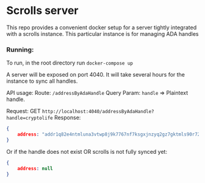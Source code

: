 # Scrolls server

This repo provides a convenient docker setup for a server tightly integrated with a scrolls instance. This particular instance is for managing ADA handles

### Running:

To run, in the root directory run `docker-compose up`

A server will be exposed on port 4040. It will take several hours for the instance to sync all handles.

API usage:
Route: `/addressByAdaHandle` 
Query Param: `handle` => Plaintext handle.

Request: GET `http://localhost:4040/addressByAdaHandle?handle=cryptolife`
Response:
```json
{
    address: "addr1q82e4ntmluna3vtwp8j9k7767nf7ksgxjnzyq2gz7gktmls90r726af0w4ptqtx02gmx6grp3yftp4xtsaup078ucevq7ypshd"
}
```

Or if the handle does not exist OR scrolls is not fully synced yet:

```json
{
    address: null
}
```